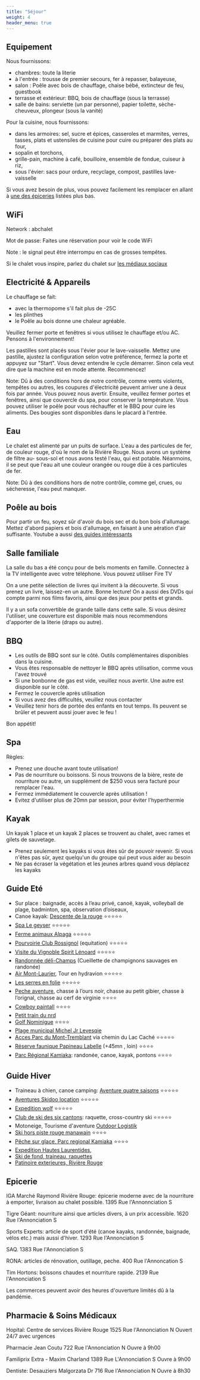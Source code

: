 ```yaml
---
title: "Séjour"
weight: 4
header_menu: true
---
```


## Equipement

Nous fournissons:

* chambres: toute la literie
* à l'entrée : trousse de premier secours, fer à repasser, balayeuse, 
* salon : Poêle avec bois de chauffage, chaise bébé, extincteur de feu, guestbook
* terrasse et extérieur: BBQ, bois de chauffage (sous la terrasse)
* salle de bains: serviette (un par personne), papier toilette, sèche-cheuveux, plongeur (sous la vanité)

Pour la cuisine, nous fournissons:
* dans les armoires: sel, sucre et épices, casseroles et marmites, verres, tasses, plats et ustensiles de cuisine pour cuire ou préparer des plats au four,
* sopalin et torchons,
* grille-pain, machine à café, bouilloire, ensemble de fondue, cuiseur à riz,
* sous l'évier: sacs pour ordure, recyclage, compost, pastilles lave-vaisselle

Si vous avez besoin de plus, vous pouvez facilement les remplacer en allant à [une des épiceries](https://abchalet.com/#epicerie) listées plus bas.

## WiFi

Network : abchalet

Mot de passe: <span id="template-wificode">Faites une réservation pour voir le code WiFi</span>

Note : le signal peut être interrompu en cas de grosses tempêtes.

Si le chalet vous inspire, parlez du chalet sur [les médiaux sociaux](https://abchalet.com/#offre)

## Electricité & Appareils

Le chauffage se fait:

* avec la thermopome s'il fait plus de -25C
* les plinthes
* le Poêle au bois donne une chaleur agréable.

Veuillez fermer porte et fenêtres si vous utilisez le chauffage et/ou AC. Pensons à l'environnement!

Les pastilles sont placés sous l'évier pour le lave-vaisselle. Mettez une pastille, ajustez la configuration selon votre préférence, fermez la porte et appuyez sur "Start". Vous devez entendre le cycle démarrer. Sinon cela veut dire que la machine est en mode attente. Recommencez!

Note: Dû à des conditions hors de notre contrôle, comme vents violents, tempêtes ou autres, les coupures d'électricité peuvent arriver une à deux fois par année. Vous pouvez nous avertir. Ensuite, veuillez fermer portes et fenêtres, ainsi que couvercle du spa, pour conserver la température. Vous pouvez utiliser le poêle pour vous réchauffer et le BBQ pour cuire les aliments. Des bougies sont disponibles dans le placard à l'entrée. 

## Eau

Le chalet est alimenté par un puits de surface. L'eau a des particules de fer, de couleur rouge, d'où le nom de la Rivière Rouge. Nous avons un système de filtre au- sous-sol et nous avons testé l'eau, qui est potable. Néanmoins, il se peut que l'eau ait une couleur orangée ou rouge dûe à ces particules de fer.

Note: Dû à des conditions hors de notre contrôle, comme gel, crues, ou sécheresse, l'eau peut manquer.

## Poêle au bois

Pour partir un feu, soyez sûr d'avoir du bois sec et du bon bois d'allumage. Mettez d'abord papiers et bois d'allumage, en faisant à une aération d'air suffisante. Youtube a aussi [des guides intéressants](https://www.youtube.com/watch?v=rs8Bwk8vcqs)

## Salle familiale

La salle du bas a été conçu pour de bels moments en famille. Connectez à la TV intelligente avec votre téléphone. Vous pouvez utiliser Fire TV 

On a une petite sélection de livres qui invitent à la découverte. Si vous prenez un livre, laissez-en un autre. Bonne lecture! On a aussi des DVDs qui compte parmi nos films favoris, ainsi que des jeux pour petits et grands.

Il y a un sofa convertible de grande taille dans cette salle. Si vous désirez l'utiliser, une couverture est disponible mais nous recommendons d'apporter de la literie (draps ou autre).

## BBQ

* Les outils de BBQ sont sur le côté. Outils complémentaires disponibles dans la cuisine.
* Vous êtes responsable de nettoyer le BBQ après utilisation, comme vous l'avez trouvé
* Si une bonbonne de gas est vide, veuillez nous avertir. Une autre est disponible sur le côté.
* Fermez le couvercle après utilisation
* Si vous avez des difficultés, veuillez nous contacter
* Veuillez tenir hors de portée des enfants en tout temps. Ils peuvent se brûler et peuvent aussi jouer avec le feu !

Bon appétit!

## Spa

Règles:

* Prenez une douche avant toute utilisation!
* Pas de nourriture ou boissons. Si nous trouvons de la bière, reste de nourriture ou autre, un supplément de $250 vous sera facturé pour remplacer l'eau.
* Fermez immédiatement le couvercle après utilisation !
* Evitez d'utiliser plus de 20mn par session, pour éviter l'hyperthermie

## Kayak

Un kayak 1 place et un kayak 2 places se trouvent au chalet, avec rames et gilets de sauvetage.

* Prenez seulement les kayaks si vous êtes sûr de pouvoir revenir. Si vous n'êtes pas sûr, ayez quelqu'un du groupe qui peut vous aider au besoin  
* Ne pas écraser la végétation et les jeunes arbres quand vous déplacez les kayaks

## Guide Eté

* Sur place : baignade, accès à l’eau privé, canoë, kayak, volleyball de plage, badminton, spa, observation d’oiseaux,
* Canoe kayak: [Descente de la rouge](https://goo.gl/maps/6SFppcyR4kQqNB2R9) ⭐️⭐️⭐️⭐️⭐️
* [Spa Le geyser](https://www.quebecoriginal.com/en/listing/things-to-do/entertainment/spas/spa-le-geyser-373176494)    ⭐️⭐️⭐️⭐️⭐️
* [Ferme animaux Alpaga](https://alpagahl.ca/)  ⭐️⭐️⭐️⭐️⭐️
* [Pourvoirie Club Rossignol](https://g.page/ClubRossignol?share) (equitation)  ⭐️⭐️⭐️⭐️⭐️
* [Visite du Vignoble Spirit Lénoard]( https://www.quebecoriginal.com/en/listing/things-to-do/heritage-sites-and-attractions/industrial-tours/vignoble-spirit-leonard-396641966 ) ⭐️⭐️⭐️⭐️⭐️
* [Randonnée déli-Champs](https://www.champignonssauvages.com/) (Cueillette de champignons sauvages en randonée) 
* [Air Mont-Laurier](https://www.airmontlaurier.com/transport-aerien-hydravion-quebec/), Tour en hydravion   ⭐️⭐️⭐️⭐️⭐️
* [Les serres en folie](https://goo.gl/maps/aLmnhdzCktpTR7Ff8) ⭐️⭐️⭐️⭐️⭐️
* [Peche aventure](https://www.sepaq.com/rf/rom/ ), chasse à l’ours noir, chasse au petit gibier, chasse à l’orignal, chasse au cerf de virginie  ⭐️⭐️⭐️⭐️
* [Cowboy paintall](https://www.cowboypaintball.ca/)  ⭐️⭐️⭐️⭐️
* [Petit train du nrd ](https://goo.gl/maps/1NZmS48WV1yfrdf48)
* [Golf Nominigue](https://goo.gl/maps/dpfRc7zvRRLFMoTP6)  ⭐️⭐️⭐️⭐️
* [Plage municipal Michel Jr Levesqie]( https://www.quebecoriginal.com/en/listing/things-to-do/sports-and-nature/beaches/plage-michel-jr-levesque-7853362)
* [Acces Parc du Mont-Tremblant](https://goo.gl/maps/bkfknvPYSsye563i6) via chemin du Lac Caché  ⭐️⭐️⭐️⭐️⭐️
* [Réserve faunique Papineau Labelle](https://goo.gl/maps/cXkmAT8ssHiKvjih6) (+45mn , loin)  ⭐️⭐️⭐️⭐️
* [Parc Régional Kamiaka](https://reservoirkiamika.org/): randonée, canoe, kayak, pontons  ⭐️⭐️⭐️⭐️

## Guide Hiver

* Traineau à chien, canoe camping: [Aventure quatre saisons](https://goo.gl/maps/ANHJDqDzy3Mr7PS27)  ⭐️⭐️⭐️⭐️⭐️
* [Aventures Skidoo location](https://www.cana-dooaventures.com/)  ⭐️⭐️⭐️⭐️⭐️
* [Expedition wolf](https://www.quebecoriginal.com/en/listing/things-to-do/sports-and-nature/outdoor-and-adventure/expedition-wolf-10483573)   ⭐️⭐️⭐️⭐️⭐️
* [Club de ski des six cantons](https://goo.gl/maps/8mPxwZ5siEuBU7sx5): raquette, cross-country ski  ⭐️⭐️⭐️⭐️⭐️
* Motoneige, Tourisme d'aventure [Outdoor Logistik](https://www.outdoorlogistik.com) 
* [Ski hors piste rouge manawain](https://goo.gl/maps/6TatHsVxBPuqnJx29)  ⭐️⭐️⭐️⭐️
* [Pêche sur glace, Parc regional Kamiaka](https://goo.gl/maps/VHP2Jy3GTdNto4Gq6)  ⭐️⭐️⭐️⭐️
* [Expedition Hautes Laurentides](https://goo.gl/maps/6Y2egLSmHN9zdzDR7),
* [Ski de fond, traineau, raquettes ](https://reservoirkiamika.org/)
* [Patinoire exterieures, Rivière Rouge](https://www.riviere-rouge.ca/patinoires-exterieures)

## Epicerie

IGA Marché Raymond Rivière Rouge: épicerie moderne avec de la nourriture à emporter, livraison au chalet possible. 1395 Rue l'Annonnciation S

Tigre Géant: nourriture ainsi que articles divers, à un prix accessible. 1620 Rue l'Annonciation S

Sports Experts: article de sport d'été (canoe kayaks, randonnée, baignade, vélos etc.) mais aussi d'hiver. 1293 Rue l'Annonciation S

SAQ. 1383 Rue l'Annonciation S

RONA: articles de rénovation, outillage, peche. 400 Rue l'Annoncation S

Tim Hortons: boissons chaudes et nourriture rapide. 2139 Rue l'Annonciation S

Les commerces peuvent avoir des heures d'ouverture limités dû à la pandémie.

## Pharmacie & Soins Médicaux

Hopital: Centre de services Rivière Rouge
1525 Rue l'Annonciation N
Ouvert 24/7 avec urgences

Pharmacie Jean Coutu 
722 Rue l'Annonciation N
Ouvre à 9h00

Familiprix Extra - Maxim Charland
1389 Rue L'Annonciation S
Ouvre à 9h00

Dentiste: Desauziers Malgorzata Dr
716 Rue l'Annonciation N
Ouvre à 8h30
